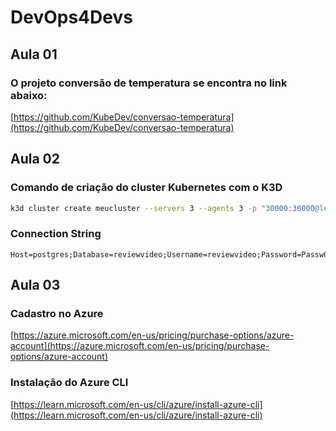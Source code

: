 # DevOps4Devs 

## Aula 01
### O projeto conversão de temperatura se encontra no link abaixo:

[https://github.com/KubeDev/conversao-temperatura](https://github.com/KubeDev/conversao-temperatura)

## Aula 02
### Comando de criação do cluster Kubernetes com o K3D
```bash
k3d cluster create meucluster --servers 3 --agents 3 -p "30000:30000@loadbalancer"
```

### Connection String 

```
Host=postgres;Database=reviewvideo;Username=reviewvideo;Password=Passw0rd2024!
```

## Aula 03

### Cadastro no Azure

[https://azure.microsoft.com/en-us/pricing/purchase-options/azure-account](https://azure.microsoft.com/en-us/pricing/purchase-options/azure-account)

### Instalação do Azure CLI

[https://learn.microsoft.com/en-us/cli/azure/install-azure-cli](https://learn.microsoft.com/en-us/cli/azure/install-azure-cli)
